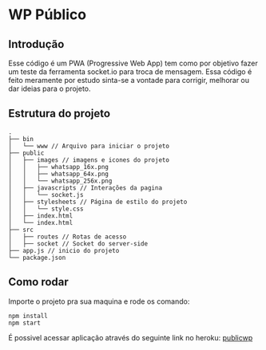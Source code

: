 # WP Público

## Introdução

Esse código é um PWA (Progressive Web App) tem como por objetivo fazer um teste da ferramenta socket.io para troca de mensagem. Essa código é feito meramente por estudo sinta-se a vontade para corrigir, melhorar ou dar ideias para o projeto.

## Estrutura do projeto

 ```
 .
 ├── bin
 │   └── www // Arquivo para iniciar o projeto
 ├── public
 │   ├── images // imagens e icones do projeto
 │   │   ├── whatsapp_16x.png
 │   │   ├── whatsapp_64x.png
 │   │   └── whatsapp_256x.png
 │   ├── javascripts // Interações da pagina
 │   │   └── socket.js
 │   ├── stylesheets // Página de estilo do projeto
 │   │   └── style.css
 │   ├── index.html
 │   └── index.html
 ├── src
 │   ├── routes // Rotas de acesso
 │   ├── socket // Socket do server-side
 ├── app.js // inicio do projeto
 └── package.json
 ```

 ## Como rodar

 Importe o projeto pra sua maquina e rode os comando:

 ```
npm install
npm start
 ```

É possivel acessar aplicação através do seguinte link no heroku:
[publicwp](https://publicwp.herokuapp.com)
